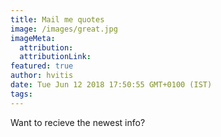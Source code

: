 ```yaml
---
title: Mail me quotes
image: /images/great.jpg
imageMeta:
  attribution:
  attributionLink:
featured: true
author: hvitis
date: Tue Jun 12 2018 17:50:55 GMT+0100 (IST)
tags:
---
```


Want to recieve the newest info?